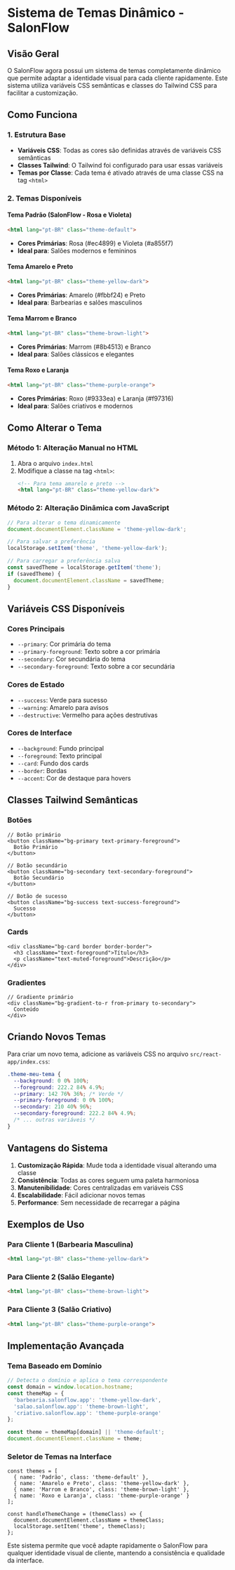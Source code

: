 # Sistema de Temas Dinâmico - SalonFlow

## Visão Geral

O SalonFlow agora possui um sistema de temas completamente dinâmico que permite adaptar a identidade visual para cada cliente rapidamente. Este sistema utiliza variáveis CSS semânticas e classes do Tailwind CSS para facilitar a customização.

## Como Funciona

### 1. Estrutura Base
- **Variáveis CSS**: Todas as cores são definidas através de variáveis CSS semânticas
- **Classes Tailwind**: O Tailwind foi configurado para usar essas variáveis
- **Temas por Classe**: Cada tema é ativado através de uma classe CSS na tag `<html>`

### 2. Temas Disponíveis

#### Tema Padrão (SalonFlow - Rosa e Violeta)
```html
<html lang="pt-BR" class="theme-default">
```
- **Cores Primárias**: Rosa (#ec4899) e Violeta (#a855f7)
- **Ideal para**: Salões modernos e femininos

#### Tema Amarelo e Preto
```html
<html lang="pt-BR" class="theme-yellow-dark">
```
- **Cores Primárias**: Amarelo (#fbbf24) e Preto
- **Ideal para**: Barbearias e salões masculinos

#### Tema Marrom e Branco
```html
<html lang="pt-BR" class="theme-brown-light">
```
- **Cores Primárias**: Marrom (#8b4513) e Branco
- **Ideal para**: Salões clássicos e elegantes

#### Tema Roxo e Laranja
```html
<html lang="pt-BR" class="theme-purple-orange">
```
- **Cores Primárias**: Roxo (#9333ea) e Laranja (#f97316)
- **Ideal para**: Salões criativos e modernos

## Como Alterar o Tema

### Método 1: Alteração Manual no HTML
1. Abra o arquivo `index.html`
2. Modifique a classe na tag `<html>`:
   ```html
   <!-- Para tema amarelo e preto -->
   <html lang="pt-BR" class="theme-yellow-dark">
   ```

### Método 2: Alteração Dinâmica com JavaScript
```javascript
// Para alterar o tema dinamicamente
document.documentElement.className = 'theme-yellow-dark';

// Para salvar a preferência
localStorage.setItem('theme', 'theme-yellow-dark');

// Para carregar a preferência salva
const savedTheme = localStorage.getItem('theme');
if (savedTheme) {
  document.documentElement.className = savedTheme;
}
```

## Variáveis CSS Disponíveis

### Cores Principais
- `--primary`: Cor primária do tema
- `--primary-foreground`: Texto sobre a cor primária
- `--secondary`: Cor secundária do tema
- `--secondary-foreground`: Texto sobre a cor secundária

### Cores de Estado
- `--success`: Verde para sucesso
- `--warning`: Amarelo para avisos
- `--destructive`: Vermelho para ações destrutivas

### Cores de Interface
- `--background`: Fundo principal
- `--foreground`: Texto principal
- `--card`: Fundo dos cards
- `--border`: Bordas
- `--accent`: Cor de destaque para hovers

## Classes Tailwind Semânticas

### Botões
```tsx
// Botão primário
<button className="bg-primary text-primary-foreground">
  Botão Primário
</button>

// Botão secundário
<button className="bg-secondary text-secondary-foreground">
  Botão Secundário
</button>

// Botão de sucesso
<button className="bg-success text-success-foreground">
  Sucesso
</button>
```

### Cards
```tsx
<div className="bg-card border border-border">
  <h3 className="text-foreground">Título</h3>
  <p className="text-muted-foreground">Descrição</p>
</div>
```

### Gradientes
```tsx
// Gradiente primário
<div className="bg-gradient-to-r from-primary to-secondary">
  Conteúdo
</div>
```

## Criando Novos Temas

Para criar um novo tema, adicione as variáveis CSS no arquivo `src/react-app/index.css`:

```css
.theme-meu-tema {
  --background: 0 0% 100%;
  --foreground: 222.2 84% 4.9%;
  --primary: 142 76% 36%; /* Verde */
  --primary-foreground: 0 0% 100%;
  --secondary: 210 40% 96%;
  --secondary-foreground: 222.2 84% 4.9%;
  /* ... outras variáveis */
}
```

## Vantagens do Sistema

1. **Customização Rápida**: Mude toda a identidade visual alterando uma classe
2. **Consistência**: Todas as cores seguem uma paleta harmoniosa
3. **Manutenibilidade**: Cores centralizadas em variáveis CSS
4. **Escalabilidade**: Fácil adicionar novos temas
5. **Performance**: Sem necessidade de recarregar a página

## Exemplos de Uso

### Para Cliente 1 (Barbearia Masculina)
```html
<html lang="pt-BR" class="theme-yellow-dark">
```

### Para Cliente 2 (Salão Elegante)
```html
<html lang="pt-BR" class="theme-brown-light">
```

### Para Cliente 3 (Salão Criativo)
```html
<html lang="pt-BR" class="theme-purple-orange">
```

## Implementação Avançada

### Tema Baseado em Domínio
```javascript
// Detecta o domínio e aplica o tema correspondente
const domain = window.location.hostname;
const themeMap = {
  'barbearia.salonflow.app': 'theme-yellow-dark',
  'salao.salonflow.app': 'theme-brown-light',
  'criativo.salonflow.app': 'theme-purple-orange'
};

const theme = themeMap[domain] || 'theme-default';
document.documentElement.className = theme;
```

### Seletor de Temas na Interface
```tsx
const themes = [
  { name: 'Padrão', class: 'theme-default' },
  { name: 'Amarelo e Preto', class: 'theme-yellow-dark' },
  { name: 'Marrom e Branco', class: 'theme-brown-light' },
  { name: 'Roxo e Laranja', class: 'theme-purple-orange' }
];

const handleThemeChange = (themeClass) => {
  document.documentElement.className = themeClass;
  localStorage.setItem('theme', themeClass);
};
```

Este sistema permite que você adapte rapidamente o SalonFlow para qualquer identidade visual de cliente, mantendo a consistência e qualidade da interface.


